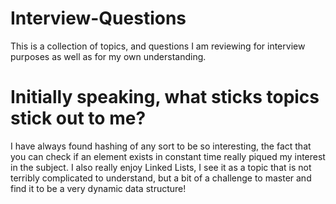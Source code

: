 # Interview-Questions

This is a collection of topics, and questions I am reviewing for interview purposes as well as for my own understanding. 

# Initially speaking, what sticks topics stick out to me?

I have always found hashing of any sort to be so interesting, the fact that you can check if an element exists in constant time really piqued my interest in the subject. I also really enjoy Linked Lists, I see it as a topic that is not terribly complicated to understand, but a bit of a challenge to master and find it to be a  very dynamic data structure!